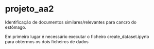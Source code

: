 # projeto_aa2
Identificação de documentos similares/relevantes para cancro do estômago.

Em primeiro lugar é necessário executar o ficheiro create_dataset.ipynb para obtermos os dois ficheiros de dados
